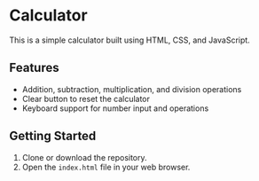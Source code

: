 # Calculator

This is a simple calculator built using HTML, CSS, and JavaScript.

## Features

- Addition, subtraction, multiplication, and division operations
- Clear button to reset the calculator
- Keyboard support for number input and operations

## Getting Started

1. Clone or download the repository.
2. Open the `index.html` file in your web browser.
